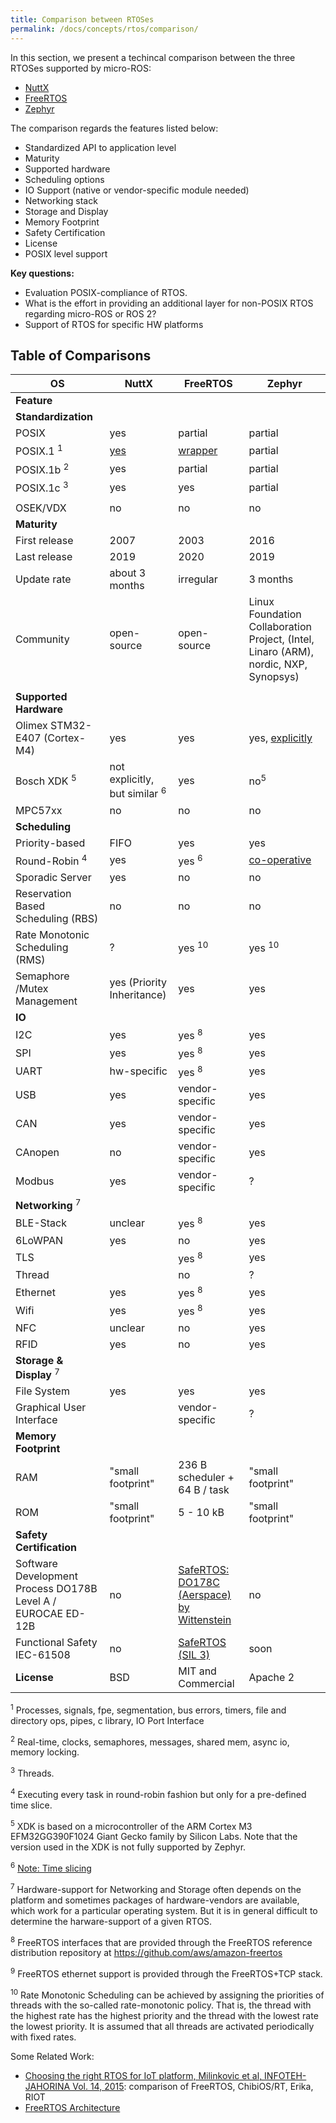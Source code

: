 ```yaml
---
title: Comparison between RTOSes
permalink: /docs/concepts/rtos/comparison/
---
```


In this section, we present a techincal comparison between the three RTOSes supported by micro-ROS:
* [NuttX](https://nuttx.apache.org/)
* [FreeRTOS](https://www.freertos.org/)
* [Zephyr](https://www.zephyrproject.org/)

The comparison regards the features listed below:
* Standardized API to application level
* Maturity
* Supported hardware
* Scheduling options
* IO Support (native or vendor-specific module needed)
* Networking stack
* Storage and Display
* Memory Footprint
* Safety Certification
* License
* POSIX level support

**Key questions:**
* Evaluation POSIX-compliance of RTOS.
* What is the effort in providing an additional layer for non-POSIX RTOS regarding micro-ROS or ROS 2?
* Support of RTOS for specific HW platforms

## Table of Comparisons

| **OS**                                                       | **NuttX**                                | **FreeRTOS**                                                                                                             | **Zephyr**                                                                                      |
| ------------------------------------------------------------ | ---------------------------------------- | ------------------------------------------------------------------------------------------------------------------------ | ----------------------------------------------------------------------------------------------- |
| **Feature**                                                  |                                          |                                                                                                                          |                                                                                                 |
| **Standardization**                                          |                                          |                                                                                                                          |                                                                                                 |
| POSIX                                                        | yes                                      | partial                                                                                                                  | partial                                                                                         |
| POSIX.1 <sup>1</sup>                                         | [yes](http://nuttx.org/)                 | [wrapper](https://www.freertos.org/FreeRTOS-Plus/FreeRTOS_Plus_POSIX/index.html)                                         | partial                                                                                         |
| POSIX.1b <sup>2</sup>                                        | yes                                      | partial                                                                                                                  | partial                                                                                         |
| POSIX.1c <sup>3</sup>                                        | yes                                      | yes                                                                                                                      | partial                                                                                         |
|                                                              |                                          |                                                                                                                          |                                                                                                 |
| OSEK/VDX                                                     | no                                       | no                                                                                                                       | no                                                                                              |
| **Maturity**                                                 |                                          |                                                                                                                          |                                                                                                 |
| First release                                                | 2007                                     | 2003                                                                                                                     | 2016                                                                                            |
| Last release                                                 | 2019                                     | 2020                                                                                                                     | 2019                                                                                            |
| Update rate                                                  | about 3 months                           | irregular                                                                                                                | 3 months                                                                                        |
| Community                                                    | open-source                              | open-source                                                                                                              | Linux Foundation Collaboration Project, (Intel, Linaro (ARM), nordic, NXP, Synopsys)            |
|                                                              |                                          |                                                                                                                          |                                                                                                 |
| **Supported Hardware**                                       |                                          |                                                                                                                          |                                                                                                 |
| Olimex STM32-E407 (Cortex-M4)                                | yes                                      | yes                                                                                                                      | yes, [explicitly](https://docs.zephyrproject.org/latest/reference/kernel/scheduling/index.html) |
| Bosch XDK <sup>5</sup>                                       | not explicitly, but similar <sup>6</sup> | yes                                                                                                                      | no<sup>5</sup>                                                                                  |
| MPC57xx                                                      | no                                       | no                                                                                                                       | no                                                                                              |
| **Scheduling**                                               |                                          |                                                                                                                          |                                                                                                 |
| Priority-based                                               | FIFO                                     | yes                                                                                                                      | yes                                                                                             |
| Round-Robin <sup>4</sup>                                     | yes                                      | yes <sup>6</sup>                                                                                                         | [co-operative](https://docs.zephyrproject.org/latest/reference/kernel/scheduling/index.html)    |
| Sporadic Server                                              | yes                                      | no                                                                                                                       | no                                                                                              |
| Reservation Based Scheduling (RBS)                           | no                                       | no                                                                                                                       | no                                                                                              |
| Rate Monotonic Scheduling (RMS)                              | ?                                        | yes <sup>10</sup>                                                                                                        | yes <sup>10</sup>                                                                               |
| Semaphore /Mutex Management                                  | yes (Priority Inheritance)               | yes                                                                                                                      | yes                                                                                             |
| **IO**                                                       |                                          |                                                                                                                          |                                                                                                 |
| I2C                                                          | yes                                      | yes <sup>8</sup>                                                                                                         | yes                                                                                             |
| SPI                                                          | yes                                      | yes <sup>8</sup>                                                                                                         | yes                                                                                             |
| UART                                                         | hw-specific                              | yes <sup>8</sup>                                                                                                         | yes                                                                                             |
| USB                                                          | yes                                      | vendor-specific                                                                                                          | yes                                                                                             |
| CAN                                                          | yes                                      | vendor-specific                                                                                                          | yes                                                                                             |
| CAnopen                                                      | no                                       | vendor-specific                                                                                                          | yes                                                                                             |
| Modbus                                                       | yes                                      | vendor-specific                                                                                                          | ?                                                                                               |
| **Networking** <sup>7</sup>                                  |                                          |                                                                                                                          |                                                                                                 |
| BLE-Stack                                                    | unclear                                  | yes <sup>8</sup>                                                                                                         | yes                                                                                             |
| 6LoWPAN                                                      | yes                                      | no                                                                                                                       | yes                                                                                             |
| TLS                                                          |                                          | yes <sup>8</sup>                                                                                                         | yes                                                                                             |
| Thread                                                       |                                          | no                                                                                                                       | ?                                                                                               |
| Ethernet                                                     | yes                                      | yes <sup>8</sup>                                                                                                         | yes                                                                                             |
| Wifi                                                         | yes                                      | yes <sup>8</sup>                                                                                                         | yes                                                                                             |
| NFC                                                          | unclear                                  | no                                                                                                                       | yes                                                                                             |
| RFID                                                         | yes                                      | no                                                                                                                       | yes                                                                                             |
| **Storage & Display** <sup>7</sup>                           |                                          |                                                                                                                          |                                                                                                 |
| File System                                                  | yes                                      | yes                                                                                                                      | yes                                                                                             |
| Graphical User Interface                                     |                                          | vendor-specific                                                                                                          | ?                                                                                               |
| **Memory Footprint**                                         |                                          |                                                                                                                          |                                                                                                 |
| RAM                                                          | "small footprint"                        | 236 B scheduler + 64 B / task                                                                                            | "small footprint"                                                                               |
| ROM                                                          | "small footprint"                        | 5 - 10 kB                                                                                                                | "small footprint"                                                                               |
| **Safety Certification**                                     |                                          |                                                                                                                          |                                                                                                 |
| Software Development Process DO178B Level A / EUROCAE ED-12B | no                                       | [SafeRTOS: DO178C (Aerspace) by Wittenstein](https://www.highintegritysystems.com/safertos/certification-and-standards/) | no                                                                                              |
| Functional Safety IEC-61508                                  | no                                       | [SafeRTOS (SIL 3)](https://www.freertos.org/FreeRTOS-Plus/Safety_Critical_Certified/SafeRTOS.shtml)                      | soon                                                                                            |
| **License**                                                  | BSD                                      | MIT and Commercial                                                                                                       | Apache 2                                                                                        |

<sup>1</sup> Processes, signals, fpe, segmentation, bus errors, timers, file and directory ops, pipes, c library, IO Port Interface

<sup>2</sup> Real-time, clocks, semaphores, messages, shared mem, async io, memory locking.

<sup>3</sup> Threads.

<sup>4</sup> Executing every task in round-robin fashion but only for a pre-defined time slice.

<sup>5</sup> XDK is based on a microcontroller of the ARM Cortex M3 EFM32GG390F1024 Giant Gecko family by Silicon Labs. Note that the version used in the XDK is not fully supported by Zephyr.

<sup>6</sup> [Note: Time slicing](https://www.freertos.org/Documentation/161204_Mastering_the_FreeRTOS_Real_Time_Kernel-A_Hands-On_Tutorial_Guide.pdf)

<sup>7</sup> Hardware-support for Networking and Storage often depends on the platform and sometimes packages of hardware-vendors are available, which work for a particular operating system. But it is in general difficult to determine the harware-support of a given RTOS.

<sup>8</sup> FreeRTOS interfaces that are provided through the
FreeRTOS reference distribution repository at https://github.com/aws/amazon-freertos

<sup>9</sup> FreeRTOS ethernet support is provided through the FreeRTOS+TCP stack.

<sup>10</sup> Rate Monotonic Scheduling can be achieved by assigning the priorities of threads with the so-called rate-monotonic policy. That is, the thread with the highest rate has the highest priority and the thread with the lowest rate the lowest priority. It is assumed that all threads are activated periodically with fixed rates.

Some Related Work:
* [Choosing the right RTOS for IoT platform, Milinkovic et al, INFOTEH-JAHORINA Vol. 14, 2015](http://infoteh.rs.ba/zbornik/2015/radovi/RSS-2/RSS-2-2.pdf): comparison of FreeRTOS, ChibiOS/RT, Erika, RIOT
* [FreeRTOS Architecture](https://www.freertos.org/)
